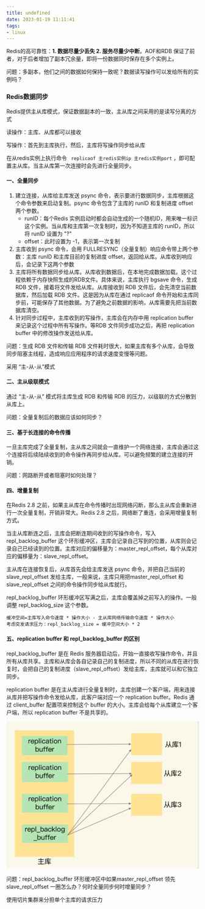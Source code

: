 ```yaml
---
title: undefined
date: 2023-01-19 11:11:41
tags:
- linux
---
```


Redis的高可靠性：**1. 数据尽量少丢失 2. 服务尽量少中断**。AOF和RDB 保证了前者，对于后者增加了副本冗余量，即将一份数据同时保存在多个实例上。

问题：多副本，他们之间的数据如何保持一致呢？数据读写操作可以发给所有的实例吗？

### Redis数据同步

Redis提供主从库模式，保证数据副本的一致，主从库之间采用的是读写分离的方式

读操作：主库、从库都可以接收

写操作：首先到主库执行，然后，主库将写操作同步给从库

在从redis实例上执行命令  ` replicaof 主redis实例ip 主redis实例port` ，即可配置主从库。当主从库第一次连接时会先进行全量同步。

#### 一、全量同步

1. 建立连接，从库给主库发送 psync 命令，表示要进行数据同步，主库根据这个命令参数来启动复制。psync 命令包含了主库的 runID 和复制进度 offset 两个参数。
   - runID：每个Redis 实例启动时都会自动生成的一个随机ID，用来唯一标识这个实例。当从库和主库第一次复制时，因为不知道主库的 runID，所以将 runID 设置为 "?"
   - offset：此时设置为 -1，表示第一次复制
2. 主库收到 psync 命令，会用 FULLRESYNC（全量复制）响应命令带上两个参数：主库 runID 和主库目前的复制进度 offset，返回给从库。从库收到响应后，会记录下这两个参数
3. 主库将所有数据同步给从库。从库收到数据后，在本地完成数据加载。这个过程依赖于内存快照生成的RDB文件。具体来说，主库执行 bgsave 命令，生成 RDB 文件，接着将文件发给从库。从库接收到 RDB 文件后，会先清空当前数据库，然后加载 RDB 文件。这是因为从库在通过 replicaof 命令开始和主库同步前，可能保存了其他数据。为了避免之前数据的影响，从库需要先把当前数据库清空。
4. 针对同步过程中，主库收到的写操作，主库会在内存中用 replication buffer 来记录这个过程中所有写操作。等RDB 文件同步成功之后，再把 replication buffer 中的修改操作发送给从库。

问题：生成 RDB 文件和传输 RDB 文件耗时很大，如果主库有多个从库，会导致同步阻塞主线程，造成响应应用程序的请求速度变慢等问题。

采用 “主-从-从”模式

#### 二、主从级联模式

通过 “主-从-从” 模式将主库生成 RDB 和传输 RDB 的压力，以级联的方式分散到从库上。

问题：全量复制后的数据应该如何同步？

#### 三、基于长连接的命令传播

一旦主库完成了全量复制，主从库之间就会一直维护一个网络连接，主库会通过这个连接将后续陆续收到的命令操作再同步给从库。可以避免频繁的建立连接的开销。

问题：网路断开或者阻塞时如何处理？

#### 四、增量复制

在Redis 2.8 之前，如果主从库在命令传播时出现网络闪断，那么主从库会重新进行一次全量复制，开销非常大。Redis 2.8 之后，网络断了重连，会采用增量复制方式。

当主从库断连之后，主库会把断连期间收到的写操作命令，写入 repl_backlog_buffer 这个环形缓冲区，主库会记录自己写到的位置，从库则会记录自己已经读到的位置。主库对应的偏移量为：master_repl_offset，每个从库对应的偏移量为：slave_repl_offset。

主从库在连接恢复后，从库首先会给主库发送 psync 命令，并把自己当前的 slave_repl_offset 发给主库，一般来说，主库只用把master_repl_offset 和 slave_repl_offset 之间的命令操作同步给从库就行。

repl_backlog_buffer 环形缓冲区写满之后，主库会覆盖掉之前写入的操作。一般调整 repl_backlog_size 这个参数。

```shell
缓冲空间=主库写入命令速度 * 操作大小 - 主从库网络传输命令速度 * 操作大小
考虑突发请求压力：repl_backlog_size = 缓冲空间大小 * 2 
```

#### 五、replication buffer 和 repl_backlog_buffer 的区别

repl_backlog_buffer 是在 Redis 服务器启动后，开始一直接收写操作命令，并且所有从库共享。主库和从库会各自记录自己的复制进度，所以不同的从库在进行恢复时，会把自己的复制进度（slave_repl_offset）发给主库，主库就可以和它独立同步。

replication buffer 是在主从库进行全量复制时，主库创建一个客户端，用来连接从库并把写操作命令发给从库，此客户端对应一个 replication buffer。Redis 通过 client_buffer 配置项来控制这个 buffer 的大小。主库会给每个从库建立一个客户端，所以 replication buffer 不是共享的。

![](../image/replication_buffer和repl_backlog_buffer区别.png)

问题：repl_backlog_buffer 环形缓冲区中如果master_repl_offset 领先 slave_repl_offset 一圈怎么办？何时全量同步何时增量同步？

使用切片集群来分担单个主库的请求压力